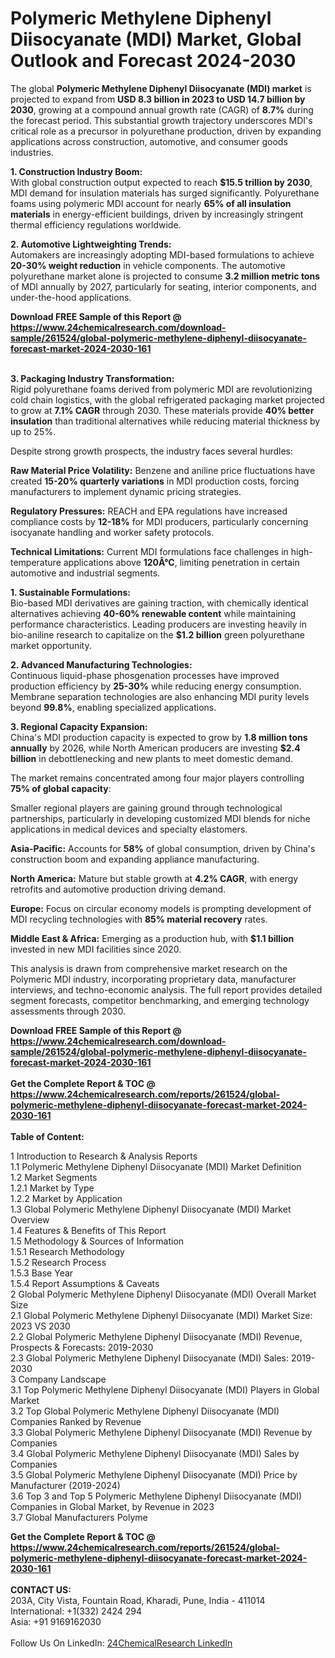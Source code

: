 <h1>Polymeric Methylene Diphenyl Diisocyanate (MDI) Market, Global Outlook and Forecast 2024-2030</h1><p>The global <strong>Polymeric Methylene Diphenyl Diisocyanate (MDI) market</strong> is projected to expand from <strong>USD 8.3 billion in 2023 to USD 14.7 billion by 2030</strong>, growing at a compound annual growth rate (CAGR) of <strong>8.7%</strong> during the forecast period. This substantial growth trajectory underscores MDI's critical role as a precursor in polyurethane production, driven by expanding applications across construction, automotive, and consumer goods industries.</p><p><strong>1. Construction Industry Boom:</strong><br>
With global construction output expected to reach <strong>$15.5 trillion by 2030</strong>, MDI demand for insulation materials has surged significantly. Polyurethane foams using polymeric MDI account for nearly <strong>65% of all insulation materials</strong> in energy-efficient buildings, driven by increasingly stringent thermal efficiency regulations worldwide.</p><p><strong>2. Automotive Lightweighting Trends:</strong><br>
Automakers are increasingly adopting MDI-based formulations to achieve <strong>20-30% weight reduction</strong> in vehicle components. The automotive polyurethane market alone is projected to consume <strong>3.2 million metric tons</strong> of MDI annually by 2027, particularly for seating, interior components, and under-the-hood applications.</p><div><b>Download FREE Sample of this Report @ 
            <a href="https://www.24chemicalresearch.com/download-sample/261524/global-polymeric-methylene-diphenyl-diisocyanate-forecast-market-2024-2030-161">
            https://www.24chemicalresearch.com/download-sample/261524/global-polymeric-methylene-diphenyl-diisocyanate-forecast-market-2024-2030-161</a></b></div><br><p><strong>3. Packaging Industry Transformation:</strong><br>
Rigid polyurethane foams derived from polymeric MDI are revolutionizing cold chain logistics, with the global refrigerated packaging market projected to grow at <strong>7.1% CAGR</strong> through 2030. These materials provide <strong>40% better insulation</strong> than traditional alternatives while reducing material thickness by up to 25%.</p><p>Despite strong growth prospects, the industry faces several hurdles:</p><p><strong>Raw Material Price Volatility:</strong> Benzene and aniline price fluctuations have created <strong>15-20% quarterly variations</strong> in MDI production costs, forcing manufacturers to implement dynamic pricing strategies.</p><p><strong>Regulatory Pressures:</strong> REACH and EPA regulations have increased compliance costs by <strong>12-18%</strong> for MDI producers, particularly concerning isocyanate handling and worker safety protocols.</p><p><strong>Technical Limitations:</strong> Current MDI formulations face challenges in high-temperature applications above <strong>120Â°C</strong>, limiting penetration in certain automotive and industrial segments.</p><p><strong>1. Sustainable Formulations:</strong><br>
Bio-based MDI derivatives are gaining traction, with chemically identical alternatives achieving <strong>40-60% renewable content</strong> while maintaining performance characteristics. Leading producers are investing heavily in bio-aniline research to capitalize on the <strong>$1.2 billion</strong> green polyurethane market opportunity.</p><p><strong>2. Advanced Manufacturing Technologies:</strong><br>
Continuous liquid-phase phosgenation processes have improved production efficiency by <strong>25-30%</strong> while reducing energy consumption. Membrane separation technologies are also enhancing MDI purity levels beyond <strong>99.8%</strong>, enabling specialized applications.</p><p><strong>3. Regional Capacity Expansion:</strong><br>
China's MDI production capacity is expected to grow by <strong>1.8 million tons annually</strong> by 2026, while North American producers are investing <strong>$2.4 billion</strong> in debottlenecking and new plants to meet domestic demand.</p><p>The market remains concentrated among four major players controlling <strong>75% of global capacity</strong>:</p><p>Smaller regional players are gaining ground through technological partnerships, particularly in developing customized MDI blends for niche applications in medical devices and specialty elastomers.</p><p><strong>Asia-Pacific:</strong> Accounts for <strong>58%</strong> of global consumption, driven by China's construction boom and expanding appliance manufacturing.</p><p><strong>North America:</strong> Mature but stable growth at <strong>4.2% CAGR</strong>, with energy retrofits and automotive production driving demand.</p><p><strong>Europe:</strong> Focus on circular economy models is prompting development of MDI recycling technologies with <strong>85% material recovery</strong> rates.</p><p><strong>Middle East &amp; Africa:</strong> Emerging as a production hub, with <strong>$1.1 billion</strong> invested in new MDI facilities since 2020.</p><p>This analysis is drawn from comprehensive market research on the Polymeric MDI industry, incorporating proprietary data, manufacturer interviews, and techno-economic analysis. The full report provides detailed segment forecasts, competitor benchmarking, and emerging technology assessments through 2030.</p><div><b>Download FREE Sample of this Report @ 
            <a href="https://www.24chemicalresearch.com/download-sample/261524/global-polymeric-methylene-diphenyl-diisocyanate-forecast-market-2024-2030-161">
            https://www.24chemicalresearch.com/download-sample/261524/global-polymeric-methylene-diphenyl-diisocyanate-forecast-market-2024-2030-161</a></b></div><br><div><b>Get the Complete Report & TOC @ 
            <a href="https://www.24chemicalresearch.com/reports/261524/global-polymeric-methylene-diphenyl-diisocyanate-forecast-market-2024-2030-161">
            https://www.24chemicalresearch.com/reports/261524/global-polymeric-methylene-diphenyl-diisocyanate-forecast-market-2024-2030-161</a></b></div><br>
            <b>Table of Content:</b><p>1 Introduction to Research & Analysis Reports<br />
    1.1 Polymeric Methylene Diphenyl Diisocyanate (MDI) Market Definition<br />
    1.2 Market Segments<br />
        1.2.1 Market by Type<br />
        1.2.2 Market by Application<br />
    1.3 Global Polymeric Methylene Diphenyl Diisocyanate (MDI) Market Overview<br />
    1.4 Features & Benefits of This Report<br />
    1.5 Methodology & Sources of Information<br />
        1.5.1 Research Methodology<br />
        1.5.2 Research Process<br />
        1.5.3 Base Year<br />
        1.5.4 Report Assumptions & Caveats<br />
2 Global Polymeric Methylene Diphenyl Diisocyanate (MDI) Overall Market Size<br />
    2.1 Global Polymeric Methylene Diphenyl Diisocyanate (MDI) Market Size: 2023 VS 2030<br />
    2.2 Global Polymeric Methylene Diphenyl Diisocyanate (MDI) Revenue, Prospects & Forecasts: 2019-2030<br />
    2.3 Global Polymeric Methylene Diphenyl Diisocyanate (MDI) Sales: 2019-2030<br />
3 Company Landscape<br />
    3.1 Top Polymeric Methylene Diphenyl Diisocyanate (MDI) Players in Global Market<br />
    3.2 Top Global Polymeric Methylene Diphenyl Diisocyanate (MDI) Companies Ranked by Revenue<br />
    3.3 Global Polymeric Methylene Diphenyl Diisocyanate (MDI) Revenue by Companies<br />
    3.4 Global Polymeric Methylene Diphenyl Diisocyanate (MDI) Sales by Companies<br />
    3.5 Global Polymeric Methylene Diphenyl Diisocyanate (MDI) Price by Manufacturer (2019-2024)<br />
    3.6 Top 3 and Top 5 Polymeric Methylene Diphenyl Diisocyanate (MDI) Companies in Global Market, by Revenue in 2023<br />
    3.7 Global Manufacturers Polyme</p><div><b>Get the Complete Report & TOC @ 
            <a href="https://www.24chemicalresearch.com/reports/261524/global-polymeric-methylene-diphenyl-diisocyanate-forecast-market-2024-2030-161">
            https://www.24chemicalresearch.com/reports/261524/global-polymeric-methylene-diphenyl-diisocyanate-forecast-market-2024-2030-161</a></b></div><br><b>CONTACT US:</b><br>
            203A, City Vista, Fountain Road, Kharadi, Pune, India - 411014<br>
            International: +1(332) 2424 294<br>
            Asia: +91 9169162030 <br><br>
            Follow Us On LinkedIn: <a href="https://www.linkedin.com/company/24chemicalresearch/">24ChemicalResearch LinkedIn</a>